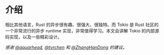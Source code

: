 # 介绍

相比其他语言，Rust 的异步很有趣、很强大、很独特。而 Tokio 是 Rust 社区的一个非常流行的异步 runtime 实现，非常值得学习。本文会讲解 Tokio 的内部源码实现，以及一些精彩设计。

*感谢 [@aquarhead](https://github.com/aquarhead), [@tyrchen](https://github.com/tyrchen) 和 [@ZhangHanDong](https://github.com/ZhangHanDong) 的建议。*
